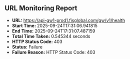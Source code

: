 ## URL Monitoring Report

- **URL:** https://api-gw1-prod1.fisglobal.com/gw/v1/health
- **Start Time:** 2025-09-24T17:31:06.941815
- **End Time:** 2025-09-24T17:31:07.487159
- **Total Time Taken:** 0.545344 seconds
- **HTTP Status Code:** 403
- **Status:** Failure
- **Failure Reason:** HTTP Status Code: 403
